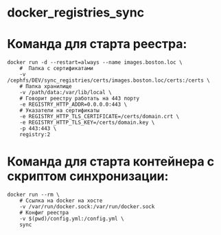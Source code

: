 # docker_registries_sync

# Команда для старта реестра:
```
docker run -d --restart=always --name images.boston.loc \
    #  Папка с сертификатами
    -v /cephfs/DEV/sync_registries/certs/images.boston.loc/certs:/certs \
    # Папка хранилище
    -v /path/data:/var/lib/local \
    # Говорит реестру работать на 443 порту
    -e REGISTRY_HTTP_ADDR=0.0.0.0:443 \
    # Указатели на сертификаты
    -e REGISTRY_HTTP_TLS_CERTIFICATE=/certs/domain.crt \
    -e REGISTRY_HTTP_TLS_KEY=/certs/domain.key \
    -p 443:443 \
    registry:2
```


# Команда для старта контейнера с скриптом синхронизации:
```
docker run --rm \
    # Ссылка на docker на хосте
    -v /var/run/docker.sock:/var/run/docker.sock
    # Конфиг реестра
    -v $(pwd)/config.yml:/config.yml \
    sync
```

